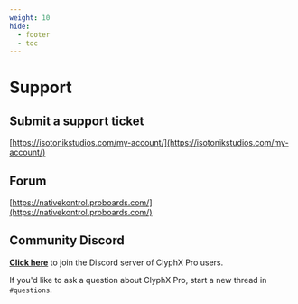 ```yaml
---
weight: 10
hide:
  - footer
  - toc
---
```


# Support

## Submit a support ticket

[https://isotonikstudios.com/my-account/](https://isotonikstudios.com/my-account/)

## Forum

[https://nativekontrol.proboards.com/](https://nativekontrol.proboards.com/)

## Community Discord

**[Click here](https://discord.gg/F3hX6C2gRq)** to join the Discord server of ClyphX Pro users.

If you'd like to ask a question about ClyphX Pro, start a new thread in `#questions`.

